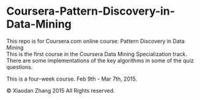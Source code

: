 Coursera-Pattern-Discovery-in-Data-Mining  
========================================

This repo is for Coursera.com online course: Pattern Discovery in Data Mining  
This is the first course in the Coursera Data Mining Specialization track.  
There are some implementations of the key algorithms in some of the quiz questions.  

This is a four-week course. Feb 9th - Mar 7th, 2015.

© Xiaodan Zhang 2015 All Rights reserved.

